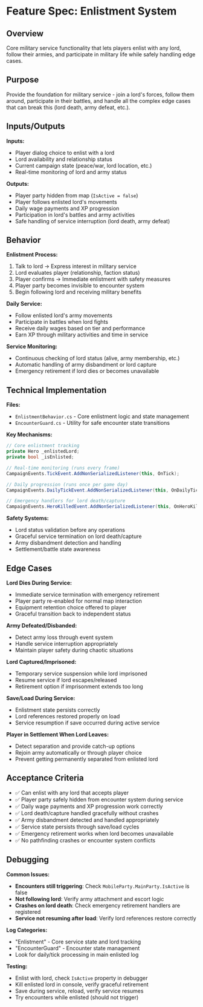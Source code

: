 # Feature Spec: Enlistment System

## Overview
Core military service functionality that lets players enlist with any lord, follow their armies, and participate in military life while safely handling edge cases.

## Purpose
Provide the foundation for military service - join a lord's forces, follow them around, participate in their battles, and handle all the complex edge cases that can break this (lord death, army defeat, etc.).

## Inputs/Outputs

**Inputs:**
- Player dialog choice to enlist with a lord
- Lord availability and relationship status
- Current campaign state (peace/war, lord location, etc.)
- Real-time monitoring of lord and army status

**Outputs:**
- Player party hidden from map (`IsActive = false`)
- Player follows enlisted lord's movements  
- Daily wage payments and XP progression
- Participation in lord's battles and army activities
- Safe handling of service interruption (lord death, army defeat)

## Behavior

**Enlistment Process:**
1. Talk to lord → Express interest in military service
2. Lord evaluates player (relationship, faction status)
3. Player confirms → Immediate enlistment with safety measures
4. Player party becomes invisible to encounter system
5. Begin following lord and receiving military benefits

**Daily Service:**
- Follow enlisted lord's army movements
- Participate in battles when lord fights
- Receive daily wages based on tier and performance
- Earn XP through military activities and time in service

**Service Monitoring:**
- Continuous checking of lord status (alive, army membership, etc.)
- Automatic handling of army disbandment or lord capture
- Emergency retirement if lord dies or becomes unavailable

## Technical Implementation

**Files:**
- `EnlistmentBehavior.cs` - Core enlistment logic and state management
- `EncounterGuard.cs` - Utility for safe encounter state transitions

**Key Mechanisms:**
```csharp
// Core enlistment tracking
private Hero _enlistedLord;
private bool _isEnlisted;

// Real-time monitoring (runs every frame)
CampaignEvents.TickEvent.AddNonSerializedListener(this, OnTick);

// Daily progression (runs once per game day)  
CampaignEvents.DailyTickEvent.AddNonSerializedListener(this, OnDailyTick);

// Emergency handlers for lord death/capture
CampaignEvents.HeroKilledEvent.AddNonSerializedListener(this, OnHeroKilled);
```

**Safety Systems:**
- Lord status validation before any operations
- Graceful service termination on lord death/capture  
- Army disbandment detection and handling
- Settlement/battle state awareness

## Edge Cases

**Lord Dies During Service:**
- Immediate service termination with emergency retirement
- Player party re-enabled for normal map interaction
- Equipment retention choice offered to player
- Graceful transition back to independent status

**Army Defeated/Disbanded:**
- Detect army loss through event system
- Handle service interruption appropriately  
- Maintain player safety during chaotic situations

**Lord Captured/Imprisoned:**
- Temporary service suspension while lord imprisoned
- Resume service if lord escapes/released
- Retirement option if imprisonment extends too long

**Save/Load During Service:**
- Enlistment state persists correctly
- Lord references restored properly on load
- Service resumption if save occurred during active service

**Player in Settlement When Lord Leaves:**
- Detect separation and provide catch-up options
- Rejoin army automatically or through player choice
- Prevent getting permanently separated from enlisted lord

## Acceptance Criteria

- ✅ Can enlist with any lord that accepts player
- ✅ Player party safely hidden from encounter system during service
- ✅ Daily wage payments and XP progression work correctly
- ✅ Lord death/capture handled gracefully without crashes
- ✅ Army disbandment detected and handled appropriately  
- ✅ Service state persists through save/load cycles
- ✅ Emergency retirement works when lord becomes unavailable
- ✅ No pathfinding crashes or encounter system conflicts

## Debugging

**Common Issues:**
- **Encounters still triggering**: Check `MobileParty.MainParty.IsActive` is false
- **Not following lord**: Verify army attachment and escort logic  
- **Crashes on lord death**: Check emergency retirement handlers are registered
- **Service not resuming after load**: Verify lord references restore correctly

**Log Categories:**
- "Enlistment" - Core service state and lord tracking
- "EncounterGuard" - Encounter state management
- Look for daily/tick processing in main enlisted log

**Testing:**
- Enlist with lord, check `IsActive` property in debugger
- Kill enlisted lord in console, verify graceful retirement  
- Save during service, reload, verify service resumes
- Try encounters while enlisted (should not trigger)
